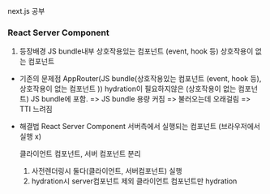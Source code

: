 next.js 공부

### React Server Component

1. 등장배경
   JS bundle내부
   상호작용있는 컴포넌트 (event, hook 등)
   상호작용이 없는 컴포넌트

- 기존의 문제점
  AppRouter(JS bundle(상호작용있는 컴포넌트 (event, hook 등), 상호작용이 없는 컴포넌트 ))
  hydration이 필요하지않은 (상호작용이 없는 컴포넌트) JS bundle에 포함. => JS bundle 용량 커짐 => 불러오는데 오래걸림 => TTI 느려짐

- 해결법
  React Server Component
  서버측에서 실행되는 컴포넌트 (브라우저에서 실행 x)

  클라이언트 컴포넌트, 서버 컴포넌트 분리

  1. 사전렌더링시 둘다(클라이언트, 서버컴포넌트) 실행
  2. hydration시 server컴포넌트 제외 클라이언트 컴포넌트만 hydration

